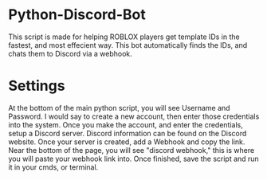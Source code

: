 # Python-Discord-Bot

This script is made for helping ROBLOX players get template IDs in the fastest, and most effecient way.
This bot automatically finds the IDs, and chats them to Discord via a webhook.



# Settings 

At the bottom of the main python script, you will see Username and Password. I would say to create a new account, then enter
those credentials into the system. Once you make the account, and enter the credentials, setup a Discord server. Discord
information can be found on the Discord website. Once your server is created, add a Webhook and copy the link. 
Near the bottom of the page, you will see "discord webhook," this is where you will paste your webhook link into.
Once finished, save the script and run it in your cmds, or terminal.

